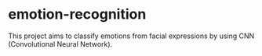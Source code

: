 # emotion-recognition
This project aims to classify emotions from facial expressions by using CNN (Convolutional Neural Network).
